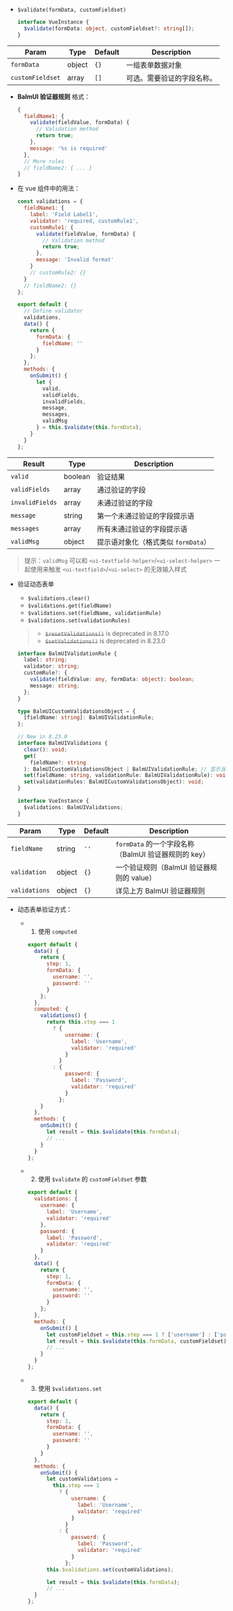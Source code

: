- `$validate(formData, customFieldset)`

  ```ts
  interface VueInstance {
    $validate(formData: object, customFieldset?: string[]);
  }
  ```

| Param            | Type   | Default | Description                |
| ---------------- | ------ | ------- | -------------------------- |
| `formData`       | object | `{}`    | 一组表单数据对象           |
| `customFieldset` | array  | `[]`    | 可选。需要验证的字段名称。 |

- **BalmUI 验证器规则** 格式：

  ```js
  {
    fieldName1: {
      validate(fieldValue, formData) {
        // Validation method
        return true;
      },
      message: '%s is required'
    },
    // More rules
    // fieldName2: { ... }
  }
  ```

- 在 vue 组件中的用法：

  ```js
  const validations = {
    fieldName1: {
      label: 'Field Label1',
      validator: 'required, customRule1',
      customRule1: {
        validate(fieldValue, formData) {
          // Validation method
          return true;
        },
        message: 'Invalid format'
      }
      // customRule2: {}
    }
    // fieldName2: {}
  };

  export default {
    // Define validator
    validations,
    data() {
      return {
        formData: {
          fieldName: ''
        }
      };
    },
    methods: {
      onSubmit() {
        let {
          valid,
          validFields,
          invalidFields,
          message,
          messages,
          validMsg
        } = this.$validate(this.formData);
      }
    }
  };
  ```

| Result          | Type    | Description                         |
| --------------- | ------- | ----------------------------------- |
| `valid`         | boolean | 验证结果                            |
| `validFields`   | array   | 通过验证的字段                      |
| `invalidFields` | array   | 未通过验证的字段                    |
| `message`       | string  | 第一个未通过验证的字段提示语        |
| `messages`      | array   | 所有未通过验证的字段提示语          |
| `validMsg`      | object  | 提示语对象化（格式类似 `formData`） |

> 提示：`validMsg` 可以和 `<ui-textfield-helper>`/`<ui-select-helper>` 一起使用来触发 `<ui-textfield>`/`<ui-select>` 的无效输入样式

- 验证动态表单

  - `$validations.clear()`
  - `$validations.get(fieldName)`
  - `$validations.set(fieldName, validationRule)`
  - `$validations.set(validationRules)`

  > - <del>`$resetValidations()`</del> is deprecated in 8.17.0
  > - <del>`$setValidations()`</del> is deprecated in 8.23.0

  ```ts
  interface BalmUIValidationRule {
    label: string;
    validator: string;
    customRule?: {
      validate(fieldValue: any, formData: object): boolean;
      message: string;
    };
  }

  type BalmUICustomValidationsObject = {
    [fieldName: string]: BalmUIValidationRule;
  };

  // New in 8.23.0
  interface BalmUIValidations {
    clear(): void;
    get(
      fieldName?: string
    ): BalmUICustomValidationsObject | BalmUIValidationRule; // 显示当前已设置的验证规则
    set(fieldName: string, validationRule: BalmUIValidationRule): void;
    set(validationRules: BalmUICustomValidationsObject): void;
  }

  interface VueInstance {
    $validations: BalmUIValidations;
  }
  ```

| Param         | Type   | Default | Description                                          |
| ------------- | ------ | ------- | ---------------------------------------------------- |
| `fieldName`   | string | `''`    | `formData` 的一个字段名称（BalmUI 验证器规则的 key） |
| `validation`  | object | `{}`    | 一个验证规则（BalmUI 验证器规则的 value）            |
| `validations` | object | `{}`    | 详见上方 BalmUI 验证器规则                           |

- 动态表单验证方式：

  - 1. 使用 `computed`

    ```js
    export default {
      data() {
        return {
          step: 1,
          formData: {
            username: '',
            password: ''
          }
        };
      },
      computed: {
        validations() {
          return this.step === 1
            ? {
                username: {
                  label: 'Username',
                  validator: 'required'
                }
              }
            : {
                password: {
                  label: 'Password',
                  validator: 'required'
                }
              };
        }
      },
      methods: {
        onSubmit() {
          let result = this.$validate(this.formData);
          // ...
        }
      }
    };
    ```

  - 2. 使用 `$validate` 的 `customFieldset` 参数

    ```js
    export default {
      validations: {
        username: {
          label: 'Username',
          validator: 'required'
        },
        password: {
          label: 'Password',
          validator: 'required'
        }
      },
      data() {
        return {
          step: 1,
          formData: {
            username: '',
            password: ''
          }
        };
      },
      methods: {
        onSubmit() {
          let customFieldset = this.step === 1 ? ['username'] : ['password'];
          let result = this.$validate(this.formData, customFieldset);
          // ...
        }
      }
    };
    ```

  - 3. 使用 `$validations.set`

    ```js
    export default {
      data() {
        return {
          step: 1,
          formData: {
            username: '',
            password: ''
          }
        }
      },
      methods: {
        onSubmit() {
          let customValidations =
            this.step === 1
              ? {
                  username: {
                    label: 'Username',
                    validator: 'required'
                  }
                }
              : {
                  password: {
                    label: 'Password',
                    validator: 'required'
                  }
                };
          this.$validations.set(customValidations);

          let result = this.$validate(this.formData);
          // ...
      }
    };
    ```

